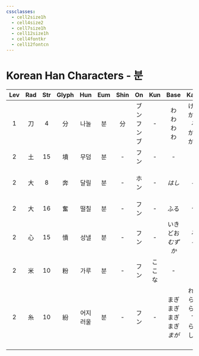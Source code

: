 ```yaml
---
cssclasses:
  - cell2size1h
  - cell4size2
  - cell7size1h
  - cell12size1h
  - cell4fontkr
  - cell12fontcn
---
```


# Korean Han Characters - 분

| Lev | Rad | Str | Glyph | Hun  | Eum | Shin |      On       |   Kun   |             Base             |              Kana              | Simp |    Man     | Can  |           Viet            |
| :-: | :-: | :-: | :---: | :--: | :-: | :--: | :-----------: | :-----: | :--------------------------: | :----------------------------: | :--: | :--------: | :--: | :-----------------------: |
|  1  |  刀  |  4  |   分   |  나눌  |  분  |  分   | ブン<br>フン<br>ブ |    -    |       わ<br>わ<br>わ<br>わ       |     ける<br>かれる<br>かる<br>かつ      |  分   | fēn<br>fèn | fan1 |           phân            |
|  2  |  土  | 15  |   墳   |  무덤  |  분  |  -   |      フン       |    -    |              -               |               -                |  坟   |    fén     | fan4 |           phần            |
|  2  |  大  |  8  |   奔   |  달릴  |  분  |  -   |      ホン       |    -    |             *はし*             |              *る*               |  -   | bēn<br>bèn | ban1 | bon<br>bôn<br>buôn<br>bốn |
|  2  |  大  | 16  |   奮   |  떨칠  |  분  |  -   |      フン       |    -    |              ふる              |               う                |  奋   |    fèn     | fan5 |           phấn            |
|  2  |  心  | 15  |   憤   |  성낼  |  분  |  -   |      フン       |    -    |        いきどお<br>*むずか*         |            る<br>*る*            |  愤   |    fèn     | fan5 |           phẫn            |
|  2  |  米  | 10  |   粉   |  가루  |  분  |  -   |      フン       | こ<br>こな |              -               |               -                |  -   |    fěn     | fan2 |           phấn            |
|  2  |  糸  | 10  |   紛   | 어지러울 |  분  |  -   |      フン       |    -    | まぎ<br>まぎ<br>まぎ<br>まぎ<br>*まが* | れる<br>らす<br>らわす<br>らわしい<br>*う* |  纷   |    fēn     | fan1 |           phân            |

